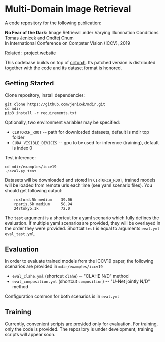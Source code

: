 # Multi-Domain Image Retrieval

A code repository for the following publication:

**No Fear of the Dark:** Image Retrieval under Varying Illumination Conditions  
[Tomas Jenicek][jenicek] and [Ondřej Chum][chum]  
In International Conference on Computer Vision (ICCV), 2019

Related:&nbsp; [project website][daynight]

This codebase builds on top of [cirtorch](https://github.com/filipradenovic/cnnimageretrieval-pytorch). Its patched version is distributed together with the code and its dataset format is honored.


## Getting Started

Clone repository, install dependencies:

```
git clone https://github.com/jenicek/mdir.git
cd mdir
pip3 install -r requirements.txt
```

Optionally, two environment variables may be specified:

- `CIRTORCH_ROOT` -- path for downloaded datasets, default is mdir top folder
- `CUDA_VISIBLE_DEVICES` -- gpu to be used for inference (training), default is index 0

Test inference:

```
cd mdir/examples/iccv19
./eval.py test
```

Datasets will be downloaded and stored in `CIRTORCH_ROOT`, trained models will be loaded from remote urls each time (see yaml scenario files). You should get following output:

```
    roxford.5k medium    39.06
    rparis.6k medium     58.94
    247tokyo.1k          72.0
```

The `test` argument is a shortcut for a yaml scenario which fully defines the evaluation. If multiple yaml scenarios are provided, they will be overlayed in the order they were provided. Shortcut `test` is equal to arguments `eval.yml eval_test.yml`.


## Evaluation

In order to evaluate trained models from the ICCV19 paper, the following scenarios are provided in `mdir/examples/iccv19`

- `eval_clahe.yml` (shortcut `clahe`) -- "CLAHE N/D" method
- `eval_composition.yml` (shortcut `composition`) -- "U-Net jointly N/D" method

Configuration common for both scenarios is in `eval.yml`


## Training

Currently, convenient scripts are provided only for evaluation. For training, only the code is provided. The repository is under development; training scripts will appear soon.


<!-- References -->

[daynight]: http://cmp.felk.cvut.cz/daynightretrieval/
[jenicek]: http://cmp.felk.cvut.cz/~jenicto2
[chum]: http://cmp.felk.cvut.cz/~chum
